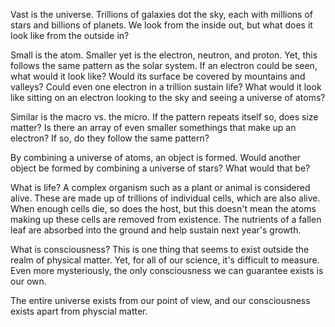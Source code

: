 Vast is the universe. Trillions of galaxies dot the sky, each with millions of stars and billions of planets. 
We look from the inside out, but what does it look like from the outside in?

Small is the atom. Smaller yet is the electron, neutron, and proton. Yet, this follows the same pattern as the solar system. 
If an electron could be seen, what would it look like? Would its surface be covered by mountains and valleys? 
Could even one electron in a trillion sustain life? What would it look like sitting on an electron looking 
to the sky and seeing a universe of atoms? 

Similar is the macro vs. the micro. If the pattern repeats itself so, does size matter? Is there an array of even smaller
somethings that make up an electron? If so, do they follow the same pattern?

By combining a universe of atoms, an object is formed. Would another object be formed by combining a universe of stars?
What would that be? 

What is life? A complex organism such as a plant or animal is considered alive. These are made up of trillions 
of individual cells, which are also alive. When enough cells die, so does the host, but this doesn't mean the atoms
making up these cells are removed from existence. The nutrients of a fallen leaf are absorbed into the ground and help sustain next year's growth. 

What is consciousness? This is one thing that seems to exist outside the realm of physical matter. Yet, for all of our science, it's difficult to measure. Even more mysteriously, the only consciousness we can guarantee exists is our own.

The entire universe exists from our point of view, and our consciousness exists apart from physcial matter. 
